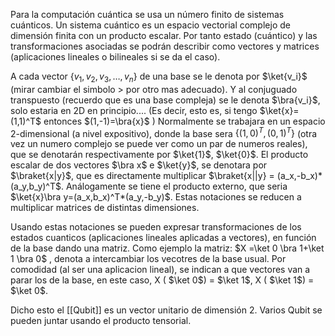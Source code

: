 Para la computación cuántica se usa un número finito de sistemas cuánticos.
Un sistema cuántico es un espacio vectorial complejo de dimensión finita con un producto escalar. Por tanto estado (cuántico) y las transformaciones asociadas se podrán describir como vectores y matrices (aplicaciones lineales o bilineales si se da el caso).

A cada vector $\{v_1, v_2, v_3,\dots , v_n\}$ de una base se le denota por $\ket{v_i}$ (mirar cambiar el simbolo > por otro mas adecuado). Y al conjuguado transpuesto (recuerdo que es una base compleja) se le denota $\bra{v_i}$, solo estaria en 2D en principio.... (Es decir, esto es, si tengo $\ket{x}=(1,1)^T$ entonces $(1,-1)=\bra{x}$ )
Normalmente se trabajara en un espacio 2-dimensional (a nivel expositivo), donde la base sera $\{(1,0)^T,(0,1)^T\}$ (otra vez un numero complejo se puede ver como un par de numeros reales), que se denotarán respectivamente por $\ket{1}$, $\ket{0}$.
El producto escalar de dos vectores $\bra x$ e $\ket{y}$, se denotara por $\braket{x|y}$, que es directamente multiplicar $\braket{x||y} = (a_x,-b_x)*(a_y,b_y)^T$.
Análogamente se tiene el producto externo, que seria $\ket{x}\bra y=(a_x,b_x)^T*(a_y,-b_y)$.
Estas notaciones se reducen a multiplicar matrices de distintas dimensiones.

Usando estas notaciones se pueden expresar transformaciones de los estados cuanticos (aplicaciones lineales aplicadas a vectores), en función de la base dando una matriz.
Como ejemplo la matriz: $X =\ket 0 \bra 1+\ket 1 \bra 0$ , denota a intercambiar los vecotres de la base usual. Por comodidad (al ser una aplicacion lineal), se indican a que vectores van a parar los de la base, en este caso, X ( $\ket 0$) = $\ket 1$, X ( $\ket 1$) = $\ket 0$.

Dicho esto el [[Qubit]] es un vector unitario de dimensión 2.
Varios Qubit se pueden juntar usando el producto tensorial.


